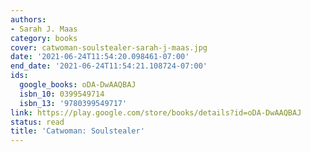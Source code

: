 ```yaml
---
authors:
- Sarah J. Maas
category: books
cover: catwoman-soulstealer-sarah-j-maas.jpg
date: '2021-06-24T11:54:20.098461-07:00'
end_date: '2021-06-24T11:54:21.108724-07:00'
ids:
  google_books: oDA-DwAAQBAJ
  isbn_10: 0399549714
  isbn_13: '9780399549717'
link: https://play.google.com/store/books/details?id=oDA-DwAAQBAJ
status: read
title: 'Catwoman: Soulstealer'
---
```

